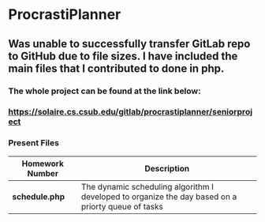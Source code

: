 # ProcrastiPlanner

## Was unable to successfully transfer GitLab repo to GitHub due to file sizes. I have included the main files that I contributed to done in php.
### The whole project can be found at the link below:
### https://solaire.cs.csub.edu/gitlab/procrastiplanner/seniorproject

### Present Files

| Homework Number | Description                                             |
|-----------------|---------------------------------------------------------|
| **schedule.php**   | The dynamic scheduling algorithm I developed to organize the day based on a priorty queue of tasks |
